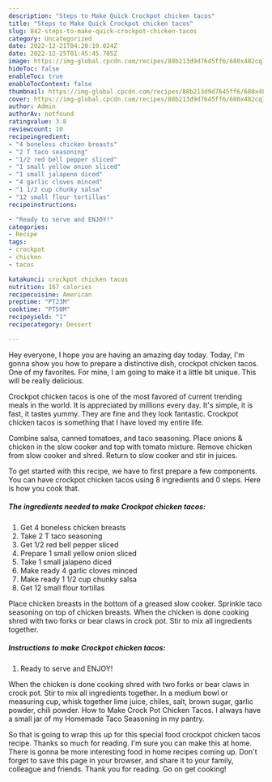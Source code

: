 ```yaml
---
description: "Steps to Make Quick Crockpot chicken tacos"
title: "Steps to Make Quick Crockpot chicken tacos"
slug: 842-steps-to-make-quick-crockpot-chicken-tacos
category: Uncategorized
date: 2022-12-21T04:20:19.024Z
date: 2022-12-25T01:45:45.705Z
image: https://img-global.cpcdn.com/recipes/88b213d9d7645ff6/680x482cq70/crockpot-chicken-tacos-recipe-main-photo.jpg
hideToc: false
enableToc: true
enableTocContent: false
thumbnail: https://img-global.cpcdn.com/recipes/88b213d9d7645ff6/680x482cq70/crockpot-chicken-tacos-recipe-main-photo.jpg
cover: https://img-global.cpcdn.com/recipes/88b213d9d7645ff6/680x482cq70/crockpot-chicken-tacos-recipe-main-photo.jpg
author: Admin
authorAv: notfound
ratingvalue: 3.8
reviewcount: 10
recipeingredient:
- "4 boneless chicken breasts"
- "2 T taco seasoning"
- "1/2 red bell pepper sliced"
- "1 small yellow onion sliced"
- "1 small jalapeno diced"
- "4 garlic cloves minced"
- "1 1/2 cup chunky salsa"
- "12 small flour tortillas"
recipeinstructions:

- "Ready to serve and ENJOY!"
categories:
- Recipe
tags:
- crockpot
- chicken
- tacos

katakunci: crockpot chicken tacos 
nutrition: 167 calories
recipecuisine: American
preptime: "PT23M"
cooktime: "PT50M"
recipeyield: "1"
recipecategory: Dessert

---
```



Hey everyone, I hope you are having an amazing day today. Today, I'm gonna show you how to prepare a distinctive dish, crockpot chicken tacos. One of my favorites. For mine, I am going to make it a little bit unique. This will be really delicious.

Crockpot chicken tacos is one of the most favored of current trending meals in the world. It is appreciated by millions every day. It's simple, it is fast, it tastes yummy. They are fine and they look fantastic. Crockpot chicken tacos is something that I have loved my entire life.

Combine salsa, canned tomatoes, and taco seasoning. Place onions &amp; chicken in the slow cooker and top with tomato mixture. Remove chicken from slow cooker and shred. Return to slow cooker and stir in juices.


To get started with this recipe, we have to first prepare a few components. You can have crockpot chicken tacos using 8 ingredients and 0 steps. Here is how you cook that.

<!--inarticleads1-->

##### The ingredients needed to make Crockpot chicken tacos:

1. Get 4 boneless chicken breasts
1. Take 2 T taco seasoning
1. Get 1/2 red bell pepper sliced
1. Prepare 1 small yellow onion sliced
1. Take 1 small jalapeno diced
1. Make ready 4 garlic cloves minced
1. Make ready 1 1/2 cup chunky salsa
1. Get 12 small flour tortillas


Place chicken breasts in the bottom of a greased slow cooker. Sprinkle taco seasoning on top of chicken breasts. When the chicken is done cooking shred with two forks or bear claws in crock pot. Stir to mix all ingredients together. 

<!--inarticleads2-->

##### Instructions to make Crockpot chicken tacos:


1. Ready to serve and ENJOY!

When the chicken is done cooking shred with two forks or bear claws in crock pot. Stir to mix all ingredients together. In a medium bowl or measuring cup, whisk together lime juice, chiles, salt, brown sugar, garlic powder, chili powder. How to Make Crock Pot Chicken Tacos. I always have a small jar of my Homemade Taco Seasoning in my pantry. 

So that is going to wrap this up for this special food crockpot chicken tacos recipe. Thanks so much for reading. I'm sure you can make this at home. There is gonna be more interesting food in home recipes coming up. Don't forget to save this page in your browser, and share it to your family, colleague and friends. Thank you for reading. Go on get cooking!
